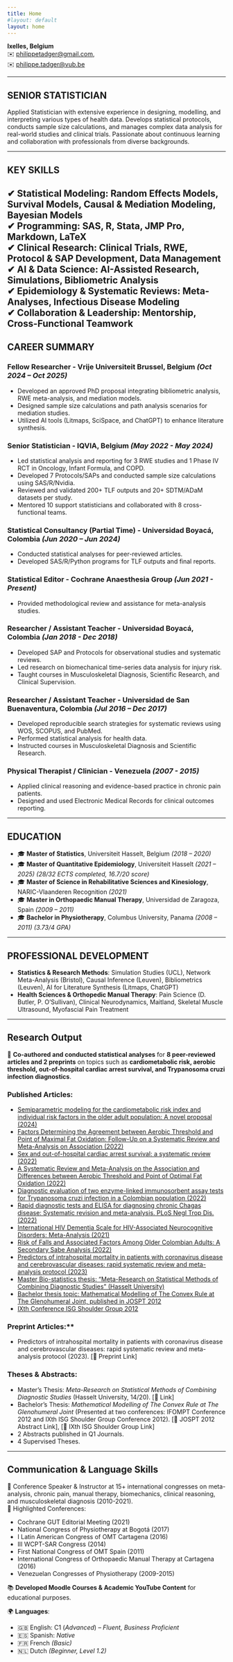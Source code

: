```yaml
---
title: Home
#layout: default
layout: home
---
```

 
**Ixelles, Belgium**  
✉️ <a href="&#109;&#97;&#105;&#108;&#116;&#111;&#58;&#112;&#104;&#105;&#108;&#105;&#112;&#112;&#101;&#116;&#97;&#100;&#103;&#101;&#114;&#64;&#103;&#109;&#97;&#105;&#108;&#46;&#99;&#111;&#109;">philippetadger@gmail.com</a>,  
✉️ <a href="&#109;&#97;&#105;&#108;&#116;&#111;&#58;&#112;&#104;&#105;&#108;&#105;&#112;&#112;&#101;&#46;&#116;&#97;&#100;&#103;&#101;&#114;&#64;&#118;&#117;&#98;&#46;&#98;&#101;">philippe.tadger@vub.be</a>

---

## **SENIOR STATISTICIAN**
Applied Statistician with extensive experience in designing, modelling, and interpreting various types of health data. Develops statistical protocols, conducts sample size calculations, and manages complex data analysis for real-world studies and clinical trials. Passionate about continuous learning and collaboration with professionals from diverse backgrounds.

---

## **KEY SKILLS**
✔ **Statistical Modeling**: Random Effects Models, Survival Models, Causal & Mediation Modeling, Bayesian Models  
✔ **Programming**: SAS, R, Stata, JMP Pro, Markdown, LaTeX  
✔ **Clinical Research**: Clinical Trials, RWE, Protocol & SAP Development, Data Management  
✔ **AI & Data Science**: AI-Assisted Research, Simulations, Bibliometric Analysis  
✔ **Epidemiology & Systematic Reviews**: Meta-Analyses, Infectious Disease Modeling  
✔ **Collaboration & Leadership**: Mentorship, Cross-Functional Teamwork  
---

## **CAREER SUMMARY**

### **Fellow Researcher** - Vrije Universiteit Brussel, Belgium *(Oct 2024 – Oct 2025)*
- Developed an approved PhD proposal integrating bibliometric analysis, RWE meta-analysis, and mediation models.
- Designed sample size calculations and path analysis scenarios for mediation studies.
- Utilized AI tools (Litmaps, SciSpace, and ChatGPT) to enhance literature synthesis.

### **Senior Statistician** - IQVIA, Belgium *(May 2022 - May 2024)*
- Led statistical analysis and reporting for 3 RWE studies and 1 Phase IV RCT in Oncology, Infant Formula, and COPD.
- Developed 7 Protocols/SAPs and conducted sample size calculations using SAS/R/Nvidia.
- Reviewed and validated 200+ TLF outputs and 20+ SDTM/ADaM datasets per study.
- Mentored 10 support statisticians and collaborated with 8 cross-functional teams.

### **Statistical Consultancy (Partial Time)** - Universidad Boyacá, Colombia *(Jun 2020 – Jun 2024)*
- Conducted statistical analyses for peer-reviewed articles.
- Developed SAS/R/Python programs for TLF outputs and final reports.

### **Statistical Editor** - Cochrane Anaesthesia Group *(Jun 2021 - Present)*
- Provided methodological review and assistance for meta-analysis studies.

### **Researcher / Assistant Teacher** - Universidad Boyacá, Colombia *(Jan 2018 - Dec 2018)*
- Developed SAP and Protocols for observational studies and systematic reviews.
- Led research on biomechanical time-series data analysis for injury risk.
- Taught courses in Musculoskeletal Diagnosis, Scientific Research, and Clinical Supervision.

### **Researcher / Assistant Teacher** - Universidad de San Buenaventura, Colombia *(Jul 2016 – Dec 2017)*
- Developed reproducible search strategies for systematic reviews using WOS, SCOPUS, and PubMed.
- Performed statistical analysis for health data.
- Instructed courses in Musculoskeletal Diagnosis and Scientific Research.

### **Physical Therapist / Clinician** - Venezuela *(2007 - 2015)*
- Applied clinical reasoning and evidence-based practice in chronic pain patients.
- Designed and used Electronic Medical Records for clinical outcomes reporting.

---

## **EDUCATION**
- 🎓 **Master of Statistics**, Universiteit Hasselt, Belgium *(2018 – 2020)*
- 🎓 **Master of Quantitative Epidemiology**, Universiteit Hasselt *(2021 – 2025)* *(28/32 ECTS completed, 16.7/20 score)*
- 🎓 **Master of Science in Rehabilitative Sciences and Kinesiology**, NARIC-Vlaanderen Recognition *(2021)*
- 🎓 **Master in Orthopaedic Manual Therapy**, Universidad de Zaragoza, Spain *(2009 – 2011)*
- 🎓 **Bachelor in Physiotherapy**, Columbus University, Panama *(2008 – 2011)* *(3.73/4 GPA)*

---

## **PROFESSIONAL DEVELOPMENT**
- **Statistics & Research Methods**: Simulation Studies (UCL), Network Meta-Analysis (Bristol), Causal Inference (Leuven), Bibliometrics (Leuven), AI for Literature Synthesis (Litmaps, ChatGPT)
- **Health Sciences & Orthopedic Manual Therapy**: Pain Science (D. Butler, P. O’Sullivan), Clinical Neurodynamics, Maitland, Skeletal Muscle Ultrasound, Myofascial Pain Treatment

---

## **Research Output**

📄 **Co-authored and conducted statistical analyses** for **8 peer-reviewed articles and 2 preprints** on topics such as **cardiometabolic risk, aerobic threshold, out-of-hospital cardiac arrest survival, and Trypanosoma cruzi infection diagnostics**.  

### **Published Articles:**
- [Semiparametric modeling for the cardiometabolic risk index and individual risk factors in the older adult population: A novel proposal (2024)](https://pmc.ncbi.nlm.nih.gov/articles/PMC11025852/)
- [Factors Determining the Agreement between Aerobic Threshold and Point of Maximal Fat Oxidation: Follow-Up on a Systematic Review and Meta-Analysis on Association (2022)](https://www.ncbi.nlm.nih.gov/pmc/articles/PMC9819531/)
- [Sex and out-of-hospital cardiac arrest survival: a systematic review (2022)](https://www.ncbi.nlm.nih.gov/pmc/articles/PMC9763524/)
- [A Systematic Review and Meta-Analysis on the Association and Differences between Aerobic Threshold and Point of Optimal Fat Oxidation (2022)](https://www.mdpi.com/1660-4601/19/11/6479)
- [Diagnostic evaluation of two enzyme-linked immunosorbent assay tests for Trypanosoma cruzi infection in a Colombian population (2022)](https://www.revistainfectio.org/P_OJS/index.php/infectio/article/view/1082)
- [Rapid diagnostic tests and ELISA for diagnosing chronic Chagas disease: Systematic revision and meta-analysis. PLoS Negl Trop Dis. (2022)](https://journals.plos.org/plosntds/article?id=10.1371/journal.pntd.0010860)
- [International HIV Dementia Scale for HIV-Associated Neurocognitive Disorders: Meta-Analysis (2021)](https://www.mdpi.com/2075-4418/11/6/1124)
- [Risk of Falls and Associated Factors Among Older Colombian Adults: A Secondary Sabe Analysis (2022)](https://assets.researchsquare.com/files/rs-1858982/v1/f9451123-5cb9-4a66-ab54-7bb8750a7e9a.pdf?c=1662625771)
- [Predictors of intrahospital mortality in patients with coronavirus disease and cerebrovascular diseases: rapid systematic review and meta-analysis protocol (2023)](https://archivosdeneurociencias.org/index.php/ADN/article/view/441)
- [Master Bio-statistics thesis: “Meta-Research on Statistical Methods of Combining Diagnostic Studies” (Hasselt University)](http://hdl.handle.net/1942/32304)
- [Bachelor thesis topic: Mathematical Modelling of The Convex Rule at The Glenohumeral Joint, published in JOSPT 2012](https://doi.org/10.2519/jospt.2012.0302)
- [IXth Conference ISG Shoulder Group 2012](http://citeseerx.ist.psu.edu/viewdoc/download?doi=10.1.1.690.6662&rep=rep1&type=pdf)


### Preprint Articles:**
- Predictors of intrahospital mortality in patients with coronavirus disease and cerebrovascular diseases: rapid systematic review and meta-analysis protocol (2023). [🔗 Preprint Link]  

### **Theses & Abstracts:**  
- Master’s Thesis: *Meta-Research on Statistical Methods of Combining Diagnostic Studies* (Hasselt University, 14/20). [🔗 Link] 
- Bachelor’s Thesis: *Mathematical Modelling of The Convex Rule at The Glenohumeral Joint* (Presented at two conferences: IFOMPT Conference 2012 and IXth ISG Shoulder Group Conference 2012). [🔗 JOSPT 2012 Abstract Link], [🔗 IXth ISG Shoulder Group Link]  
- 2 Abstracts published in Q1 Journals.  
- 4 Supervised Theses.  

---

## **Communication & Language Skills**

🎤 Conference Speaker & Instructor at 15+ international congresses on meta-analysis, chronic pain, manual therapy, biomechanics, clinical reasoning, and musculoskeletal diagnosis (2010-2021).  
🔹 Highlighted Conferences:  
- Cochrane GUT Editorial Meeting (2021)  
- National Congress of Physiotherapy at Bogotá (2017)  
- I Latin American Congress of OMT Cartagena (2016)  
- III WCPT-SAR Congress (2014)  
- First National Congress of OMT Spain (2011)  
- International Congress of Orthopaedic Manual Therapy at Cartagena (2016)  
- Venezuelan Congresses of Physiotherapy (2009-2015)  

📚 **Developed Moodle Courses & Academic YouTube Content** for educational purposes.  


🌍 **Languages**: 
- 🇬🇧 English: C1 (*Advanced*) – *Fluent, Business Proficient*
- 🇪🇸 Spanish: *Native*
- 🇫🇷 French *(Basic)*
- 🇳🇱 Dutch *(Beginner, Level 1.2)*
